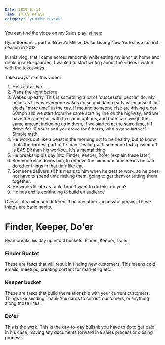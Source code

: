 ```yaml
---
Date: 2019-01-14
Time: 14:09 PM EST
category: "youtube review"
---
```


You can find the video on my Sales playlist [here](https://www.youtube.com/playlist?list=PLAIrk42kHXRcmzjeJMPCnKsWyQuv5t5ua)

Ryan Serhant is part of Bravo's Million Dollar Listing New York since its first season in 2012. 

In this vlog, that I came across randomly while eating my lunch at home and drinking a Hoegaarden, I wanted to start writing about the videos I watch with the takeaways.

Takeaways from this video:

1. He's attractive. 
2. Plans the night before
3. Wakes up early. This is something a lot of "successful people" do. My belief as to why everyone wakes up so god damn early is because it just yields "more time" in the day. If me and someone else are driving a car 60mph and we start from the same starting line on the highway, and we have the same car, with the same options, and both cars weigh the same amount including us in them, if we started at the same time, if I drove for 10 hours and you drove for 6 hours, who's gone farther? Simple math.
3. He works out like a beast in the morning not to be healthy, but to know thats the hardest part of his day. Dealing with someone thats pissed off is EASIER than his workout. It's a mental thing.
4. He breaks up his day into: Finder, Keeper, Do'er (explain these later)
5. Someone else drives him, to remove the commute time means he can do other things in that time like eat
6. Someone delivers all his meals to him when he gets to work, so he does not have to spend time making them, going to get them or putting them together.
7. He works til late as fuck, I don't want to do this, do you?
8. He has and is continuing to build an audience

Overall, it's not much different than any other successful person. These things are basic habits. 

# Finder, Keeper, Do'er

Ryan breaks his day up into 3 buckets: Finder, Keeper, Do'er.

### Finder Bucket

These are tasks that will result in finding new customers. This means cold emails, meetups, creating content for marketing etc...

### Keeper bucket

These are tasks that build the relationship with your current customers. Things like sending Thank You cards to current customers, or anything along those lines.

### Do'er

This is the work. This is the day-to-day bullshit you have to do to get paid. In his case, moving any documents forward in a sales process or closing process.
